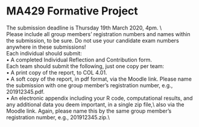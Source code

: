# MA429 Formative Project
The submission deadline is Thursday 19th March 2020, 4pm. \ \
Please include all group members’ registration numbers and names within the submission, to be sure. Do not use your candidate exam numbers anywhere in these submissions!\
Each individual should submit:\
•	A completed Individual Reflection and Contribution form.\
Each team should submit the following, just one copy per team:\
•	A print copy of the report, to COL 4.01.\
•	A soft copy of the report, in pdf format, via the Moodle link. Please name the submission with one group member’s registration number, e.g., 201912345.pdf.\
•	An electronic appendix including your R code, computational results, and any additional data you deem important, in a single zip file,\ also via the Moodle link. Again, please name this by the same group member’s registration number, e.g., 201912345.zip.\

